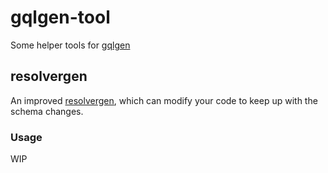 # gqlgen-tool

Some helper tools for [gqlgen](https://github.com/99designs/gqlgen)

## resolvergen

An improved [resolvergen](https://github.com/99designs/gqlgen/tree/55df9b8d926d238ede66a29cd7b38513ab2bb2f7/plugin/resolvergen), which can modify your code to keep up with the schema changes.

### Usage 

WIP